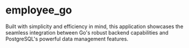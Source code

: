 # employee_go
Built with simplicity and efficiency in mind, this application showcases the seamless integration between Go's robust backend capabilities and PostgreSQL's powerful data management features.
